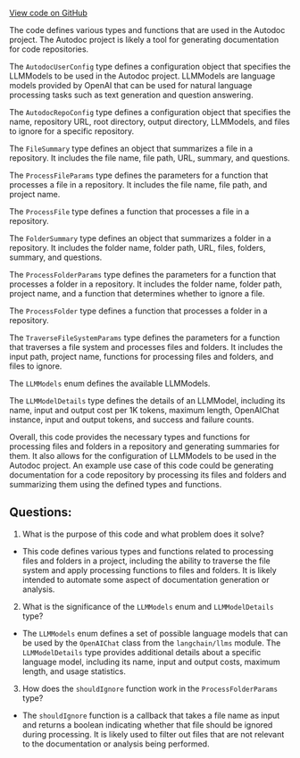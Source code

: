 [View code on GitHub](https://github.com/context-labs/autodoc/blob/master/src/types.ts)

The code defines various types and functions that are used in the Autodoc project. The Autodoc project is likely a tool for generating documentation for code repositories. 

The `AutodocUserConfig` type defines a configuration object that specifies the LLMModels to be used in the Autodoc project. LLMModels are language models provided by OpenAI that can be used for natural language processing tasks such as text generation and question answering. 

The `AutodocRepoConfig` type defines a configuration object that specifies the name, repository URL, root directory, output directory, LLMModels, and files to ignore for a specific repository. 

The `FileSummary` type defines an object that summarizes a file in a repository. It includes the file name, file path, URL, summary, and questions. 

The `ProcessFileParams` type defines the parameters for a function that processes a file in a repository. It includes the file name, file path, and project name. 

The `ProcessFile` type defines a function that processes a file in a repository. 

The `FolderSummary` type defines an object that summarizes a folder in a repository. It includes the folder name, folder path, URL, files, folders, summary, and questions. 

The `ProcessFolderParams` type defines the parameters for a function that processes a folder in a repository. It includes the folder name, folder path, project name, and a function that determines whether to ignore a file. 

The `ProcessFolder` type defines a function that processes a folder in a repository. 

The `TraverseFileSystemParams` type defines the parameters for a function that traverses a file system and processes files and folders. It includes the input path, project name, functions for processing files and folders, and files to ignore. 

The `LLMModels` enum defines the available LLMModels. 

The `LLMModelDetails` type defines the details of an LLMModel, including its name, input and output cost per 1K tokens, maximum length, OpenAIChat instance, input and output tokens, and success and failure counts. 

Overall, this code provides the necessary types and functions for processing files and folders in a repository and generating summaries for them. It also allows for the configuration of LLMModels to be used in the Autodoc project. An example use case of this code could be generating documentation for a code repository by processing its files and folders and summarizing them using the defined types and functions.
## Questions: 
 1. What is the purpose of this code and what problem does it solve?
- This code defines various types and functions related to processing files and folders in a project, including the ability to traverse the file system and apply processing functions to files and folders. It is likely intended to automate some aspect of documentation generation or analysis.

2. What is the significance of the `LLMModels` enum and `LLMModelDetails` type?
- The `LLMModels` enum defines a set of possible language models that can be used by the `OpenAIChat` class from the `langchain/llms` module. The `LLMModelDetails` type provides additional details about a specific language model, including its name, input and output costs, maximum length, and usage statistics.

3. How does the `shouldIgnore` function work in the `ProcessFolderParams` type?
- The `shouldIgnore` function is a callback that takes a file name as input and returns a boolean indicating whether that file should be ignored during processing. It is likely used to filter out files that are not relevant to the documentation or analysis being performed.